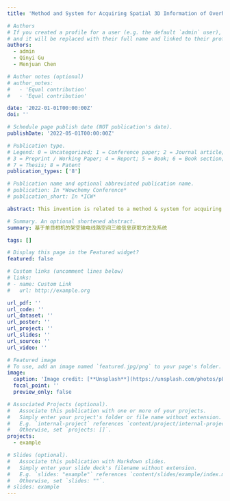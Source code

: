 ```yaml
---
title: 'Method and System for Acquiring Spatial 3D Information of Overhead Transmission Lines based on Monocular Camera'

# Authors
# If you created a profile for a user (e.g. the default `admin` user), write the username (folder name) here
# and it will be replaced with their full name and linked to their profile.
authors:
  - admin
  - Qinyi Gu
  - Menjuan Chen

# Author notes (optional)
# author_notes:
#   - 'Equal contribution'
#   - 'Equal contribution'

date: '2022-01-01T00:00:00Z'
doi: ''

# Schedule page publish date (NOT publication's date).
publishDate: '2022-05-01T00:00:00Z'

# Publication type.
# Legend: 0 = Uncategorized; 1 = Conference paper; 2 = Journal article;
# 3 = Preprint / Working Paper; 4 = Report; 5 = Book; 6 = Book section;
# 7 = Thesis; 8 = Patent
publication_types: ['8']

# Publication name and optional abbreviated publication name.
# publication: In *Wowchemy Conference*
# publication_short: In *ICW*

abstract: This invention is related to a method & system for acquiring spatial 3D information of overhead transmission line based on monocular camera. The said method mainly includes, Calculating coordinate mapping table matched with current camera, Reading picture, Converting pixel coordinates of picture to expected coordinates based on the said coordinate mapping table, Constructing objective function, Using the said expected coordinates as one of initial values, Solving function, and Obtaining 3D spatial information. This invention can effectively overcome the shortcomings of traditional monocular vision scheme which cannot obtain spatial 3D information, and traditional stereo vision scheme which has high cost & error accumulation.     基于单目相机的架空输电线路空间三维信息获取方法及系统,所述方法主要包括计算与当前相机匹配的坐标映射表,读取图片,基于所述坐标映射表,将图片的像素坐标转换到预期坐标,构建目标函数,将上述预期坐标作为初始值之一,求解函数,获得三维空间信息,本公开可以有效克服传统单目视觉方案无法获得空间三维信息,和传统立体视觉方案成本高、误差累积等缺点。

# Summary. An optional shortened abstract.
summary: 基于单目相机的架空输电线路空间三维信息获取方法及系统

tags: []

# Display this page in the Featured widget?
featured: false

# Custom links (uncomment lines below)
# links:
# - name: Custom Link
#   url: http://example.org

url_pdf: ''
url_code: ''
url_dataset: ''
url_poster: ''
url_project: ''
url_slides: ''
url_source: ''
url_video: ''

# Featured image
# To use, add an image named `featured.jpg/png` to your page's folder.
image:
  caption: 'Image credit: [**Unsplash**](https://unsplash.com/photos/pLCdAaMFLTE)'
  focal_point: ''
  preview_only: false

# Associated Projects (optional).
#   Associate this publication with one or more of your projects.
#   Simply enter your project's folder or file name without extension.
#   E.g. `internal-project` references `content/project/internal-project/index.md`.
#   Otherwise, set `projects: []`.
projects:
  - example

# Slides (optional).
#   Associate this publication with Markdown slides.
#   Simply enter your slide deck's filename without extension.
#   E.g. `slides: "example"` references `content/slides/example/index.md`.
#   Otherwise, set `slides: ""`.
# slides: example
---
```


<!-- {{% callout note %}}
Click the _Cite_ button above to demo the feature to enable visitors to import publication metadata into their reference management software.
{{% /callout %}}

{{% callout note %}}
Create your slides in Markdown - click the _Slides_ button to check out the example.
{{% /callout %}}

Supplementary notes can be added here, including [code, math, and images](https://wowchemy.com/docs/writing-markdown-latex/). -->
